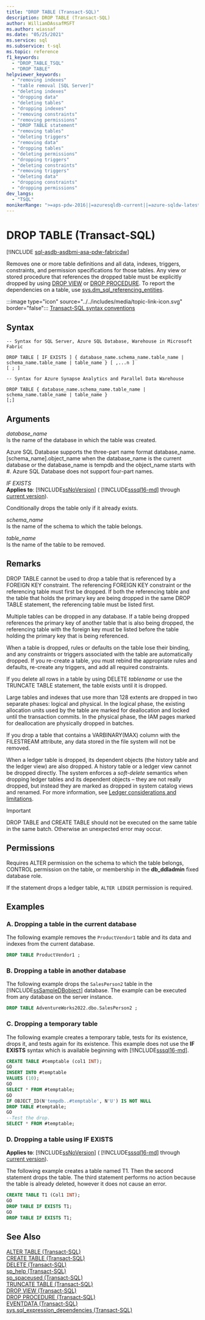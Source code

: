 ```yaml
---
title: "DROP TABLE (Transact-SQL)"
description: DROP TABLE (Transact-SQL)
author: WilliamDAssafMSFT
ms.author: wiassaf
ms.date: "05/25/2021"
ms.service: sql
ms.subservice: t-sql
ms.topic: reference
f1_keywords:
  - "DROP_TABLE_TSQL"
  - "DROP TABLE"
helpviewer_keywords:
  - "removing indexes"
  - "table removal [SQL Server]"
  - "deleting indexes"
  - "dropping data"
  - "deleting tables"
  - "dropping indexes"
  - "removing constraints"
  - "removing permissions"
  - "DROP TABLE statement"
  - "removing tables"
  - "deleting triggers"
  - "removing data"
  - "dropping tables"
  - "deleting permissions"
  - "dropping triggers"
  - "deleting constraints"
  - "removing triggers"
  - "deleting data"
  - "dropping constraints"
  - "dropping permissions"
dev_langs:
  - "TSQL"
monikerRange: ">=aps-pdw-2016||=azuresqldb-current||=azure-sqldw-latest||>=sql-server-2016||>=sql-server-linux-2017||=azuresqldb-mi-current||=fabric"
---
```

# DROP TABLE (Transact-SQL)
[!INCLUDE [sql-asdb-asdbmi-asa-pdw-fabricdw](../../includes/applies-to-version/sql-asdb-asdbmi-asa-pdw-fabricdw.md)]

  Removes one or more table definitions and all data, indexes, triggers, constraints, and permission specifications for those tables. Any view or stored procedure that references the dropped table must be explicitly dropped by using [DROP VIEW](../../t-sql/statements/drop-view-transact-sql.md) or [DROP PROCEDURE](../../t-sql/statements/drop-procedure-transact-sql.md). To report the dependencies on a table, use [sys.dm_sql_referencing_entities](../../relational-databases/system-dynamic-management-views/sys-dm-sql-referencing-entities-transact-sql.md).  
  
 :::image type="icon" source="../../includes/media/topic-link-icon.svg" border="false"::: [Transact-SQL syntax conventions](../../t-sql/language-elements/transact-sql-syntax-conventions-transact-sql.md)  
  
## Syntax  
  
```syntaxsql
-- Syntax for SQL Server, Azure SQL Database, Warehouse in Microsoft Fabric
  
DROP TABLE [ IF EXISTS ] { database_name.schema_name.table_name | schema_name.table_name | table_name } [ ,...n ]  
[ ; ]  
```  
  
```syntaxsql
-- Syntax for Azure Synapse Analytics and Parallel Data Warehouse
  
DROP TABLE { database_name.schema_name.table_name | schema_name.table_name | table_name }
[;]  
```  
  
## Arguments
 *database_name*  
 Is the name of the database in which the table was created.  
  
 Azure SQL Database supports the three-part name format database_name.[schema_name].object_name when the database_name is the current database or the database_name is tempdb and the object_name starts with #. Azure SQL Database does not support four-part names.  
  
 *IF EXISTS*  
 **Applies to**: [!INCLUDE[ssNoVersion](../../includes/ssnoversion-md.md)] ( [!INCLUDE[sssql16-md](../../includes/sssql16-md.md)] through [current version](/troubleshoot/sql/general/determine-version-edition-update-level)).  
  
 Conditionally drops the table only if it already exists.  
  
 *schema_name*  
 Is the name of the schema to which the table belongs.  
  
 *table_name*  
 Is the name of the table to be removed.  
  
## Remarks  
 DROP TABLE cannot be used to drop a table that is referenced by a FOREIGN KEY constraint. The referencing FOREIGN KEY constraint or the referencing table must first be dropped. If both the referencing table and the table that holds the primary key are being dropped in the same DROP TABLE statement, the referencing table must be listed first.  
  
 Multiple tables can be dropped in any database. If a table being dropped references the primary key of another table that is also being dropped, the referencing table with the foreign key must be listed before the table holding the primary key that is being referenced.  
  
 When a table is dropped, rules or defaults on the table lose their binding, and any constraints or triggers associated with the table are automatically dropped. If you re-create a table, you must rebind the appropriate rules and defaults, re-create any triggers, and add all required constraints.  
  
 If you delete all rows in a table by using DELETE *tablename* or use the TRUNCATE TABLE statement, the table exists until it is dropped.  
  
 Large tables and indexes that use more than 128 extents are dropped in two separate phases: logical and physical. In the logical phase, the existing allocation units used by the table are marked for deallocation and locked until the transaction commits. In the physical phase, the IAM pages marked for deallocation are physically dropped in batches.  
  
 If you drop a table that contains a VARBINARY(MAX) column with the FILESTREAM attribute, any data stored in the file system will not be removed.

 When a ledger table is dropped, its dependent objects (the history table and the ledger view) are also dropped. A history table or a ledger view cannot be dropped directly. The system enforces a *soft-delete* semantics when dropping ledger tables and its dependent objects – they are not really dropped, but instead they are marked as dropped in system catalog views and renamed. For more information, see [Ledger considerations and limitations](../../relational-databases/security/ledger/ledger-limits.md).

  
> [!IMPORTANT]  
>  DROP TABLE and CREATE TABLE should not be executed on the same table in the same batch. Otherwise an unexpected error may occur.  
  
## Permissions  
 Requires ALTER permission on the schema to which the table belongs, CONTROL permission on the table, or membership in the **db_ddladmin** fixed database role.

 If the statement drops a ledger table, `ALTER LEDGER` permission is required.

  
## Examples  
  
### A. Dropping a table in the current database  
 The following example removes the `ProductVendor1` table and its data and indexes from the current database.  
  
```sql  
DROP TABLE ProductVendor1 ;  
```  
  
### B. Dropping a table in another database  
 The following example drops the `SalesPerson2` table in the [!INCLUDE[ssSampleDBobject](../../includes/sssampledbobject-md.md)] database. The example can be executed from any database on the server instance.  
  
```sql  
DROP TABLE AdventureWorks2022.dbo.SalesPerson2 ;  
```  
  
### C. Dropping a temporary table  
 The following example creates a temporary table, tests for its existence, drops it, and tests again for its existence. This example does not use the **IF EXISTS** syntax which is available beginning with [!INCLUDE[sssql16-md](../../includes/sssql16-md.md)].  
  
```sql  
CREATE TABLE #temptable (col1 INT);  
GO  
INSERT INTO #temptable  
VALUES (10);  
GO  
SELECT * FROM #temptable;  
GO  
IF OBJECT_ID(N'tempdb..#temptable', N'U') IS NOT NULL   
DROP TABLE #temptable;  
GO  
--Test the drop.  
SELECT * FROM #temptable;  
```  
  
### D. Dropping a table using IF EXISTS  
  
**Applies to**: [!INCLUDE[ssNoVersion](../../includes/ssnoversion-md.md)] ( [!INCLUDE[sssql16-md](../../includes/sssql16-md.md)] through [current version](/troubleshoot/sql/general/determine-version-edition-update-level)).  
  
 The following example creates a table named T1. Then the second statement drops the table. The third statement performs no action because the table is already deleted, however it does not cause an error.  
  
```sql  
CREATE TABLE T1 (Col1 INT);  
GO  
DROP TABLE IF EXISTS T1;  
GO  
DROP TABLE IF EXISTS T1;  
```  
  
  
## See Also  
 [ALTER TABLE &#40;Transact-SQL&#41;](../../t-sql/statements/alter-table-transact-sql.md)   
 [CREATE TABLE &#40;Transact-SQL&#41;](../../t-sql/statements/create-table-transact-sql.md)   
 [DELETE &#40;Transact-SQL&#41;](../../t-sql/statements/delete-transact-sql.md)   
 [sp_help &#40;Transact-SQL&#41;](../../relational-databases/system-stored-procedures/sp-help-transact-sql.md)   
 [sp_spaceused &#40;Transact-SQL&#41;](../../relational-databases/system-stored-procedures/sp-spaceused-transact-sql.md)   
 [TRUNCATE TABLE &#40;Transact-SQL&#41;](../../t-sql/statements/truncate-table-transact-sql.md)   
 [DROP VIEW &#40;Transact-SQL&#41;](../../t-sql/statements/drop-view-transact-sql.md)   
 [DROP PROCEDURE &#40;Transact-SQL&#41;](../../t-sql/statements/drop-procedure-transact-sql.md)   
 [EVENTDATA &#40;Transact-SQL&#41;](../../t-sql/functions/eventdata-transact-sql.md)   
 [sys.sql_expression_dependencies &#40;Transact-SQL&#41;](../../relational-databases/system-catalog-views/sys-sql-expression-dependencies-transact-sql.md)
